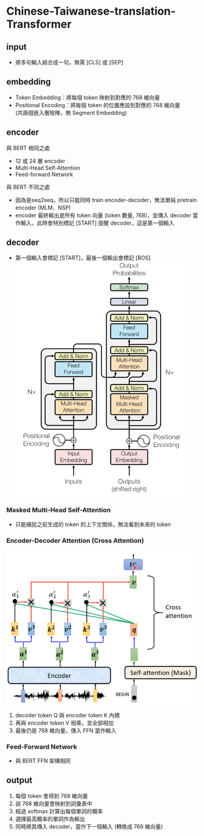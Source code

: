 # Chinese-Taiwanese-translation-Transformer
## input
- 將多句輸入結合成一句，無需 [CLS] 或 [SEP]

## embedding
- Token Embedding：將每個 token 映射到對應的 768 維向量
- Positional Encoding：將每個 token 的位置應設到對應的 768 維向量  
(共兩個嵌入層矩陣，無 Segment Embedding)

## encoder
與 BERT 相同之處
- 12 或 24 層 encoder
- Multi-Head Self-Attention
- Feed-forward Network

與 BERT 不同之處
- 因為是seq2seq，所以只能同時 train encoder-decoder，無法單純 pretrain encoder (MLM、NSP)
- encoder 最終輸出是所有 token 向量 (token 數量, 768)，並傳入 decoder 當作輸入，此時會特別標記 [START] 提醒 decoder，這是第一個輸入

## decoder
- 第一個輸入會標記 [START]，最後一個輸出會標記 [BOS]  
![alt text](decoder.png)
### Masked Multi-Head Self-Attention
- 只能捕捉之前生成的 token 的上下文關係，無法看到未來的 token

### Encoder-Decoder Attention (Cross Attention)  
![alt text](Cross_Attention.png)
1. decoder token Q 與 encoder token K 內積
2. 再與 encoder token V 相乘，並全部相加
3. 最後仍是 768 維向量，傳入 FFN 當作輸入

### Feed-Forward Network
- 與 BERT FFN 架構相同

## output
1. 每個 token 會得到 768 維向量
2. 該 768 維向量會映射到詞彙表中
3. 經過 softmax 計算出每個單詞的概率
4. 選擇最高概率的單詞作為輸出
5. 同時將其傳入 decoder，當作下一個輸入 (轉換成 768 維向量)
